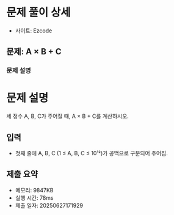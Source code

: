 # 문제 풀이 상세
- 사이트: Ezcode

## 문제: A × B + C
### 문제 설명
# 문제 설명

세 정수 A, B, C가 주어질 때, A × B + C를 계산하시오.

## 입력
- 첫째 줄에 A, B, C (1 ≤ A, B, C ≤ 10¹²)가 공백으로 구분되어 주어짐.

## 제출 요약
- 메모리: 9847KB
- 실행 시간: 78ms
- 제출 일자: 20250627171929

